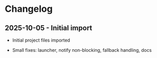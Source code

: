 # Changelog

## 2025-10-05 - Initial import

- Initial project files imported

- Small fixes: launcher, notify non-blocking, fallback handling, docs

